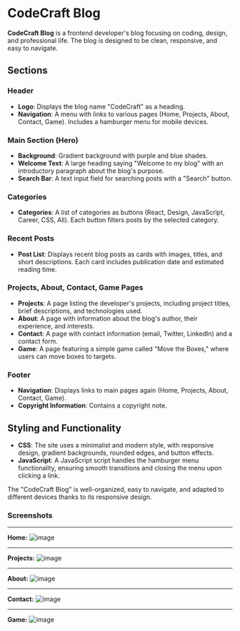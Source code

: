 # CodeCraft Blog

**CodeCraft Blog** is a frontend developer's blog focusing on coding, design, and professional life. The blog is designed to be clean, responsive, and easy to navigate.

## Sections

### Header
- **Logo**: Displays the blog name "CodeCraft" as a heading.
- **Navigation**: A menu with links to various pages (Home, Projects, About, Contact, Game). Includes a hamburger menu for mobile devices.

### Main Section (Hero)
- **Background**: Gradient background with purple and blue shades.
- **Welcome Text**: A large heading saying "Welcome to my blog" with an introductory paragraph about the blog's purpose.
- **Search Bar**: A text input field for searching posts with a "Search" button.

### Categories
- **Categories**: A list of categories as buttons (React, Design, JavaScript, Career, CSS, All). Each button filters posts by the selected category.

### Recent Posts
- **Post List**: Displays recent blog posts as cards with images, titles, and short descriptions. Each card includes publication date and estimated reading time.

### Projects, About, Contact, Game Pages
- **Projects**: A page listing the developer's projects, including project titles, brief descriptions, and technologies used.
- **About**: A page with information about the blog's author, their experience, and interests.
- **Contact**: A page with contact information (email, Twitter, LinkedIn) and a contact form.
- **Game**: A page featuring a simple game called "Move the Boxes," where users can move boxes to targets.

### Footer
- **Navigation**: Displays links to main pages again (Home, Projects, About, Contact, Game).
- **Copyright Information**: Contains a copyright note.

## Styling and Functionality
- **CSS**: The site uses a minimalist and modern style, with responsive design, gradient backgrounds, rounded edges, and button effects.
- **JavaScript**: A JavaScript script handles the hamburger menu functionality, ensuring smooth transitions and closing the menu upon clicking a link.

The "CodeCraft Blog" is well-organized, easy to navigate, and adapted to different devices thanks to its responsive design.

### Screenshots
------------------------------------------------------------------------------------------------------------------------------------------------------
**Home:**
![image](https://github.com/MrDemolish/software-developer-portfolio/assets/147986097/9c9a24fb-67d3-42b7-abcf-ee07275dadb0)

------------------------------------------------------------------------------------------------------------------------------------------------------
**Projects:**
![image](https://github.com/MrDemolish/software-developer-portfolio/assets/147986097/0128aaea-a051-471b-8006-b499437f3b4c)

------------------------------------------------------------------------------------------------------------------------------------------------------
**About:**
![image](https://github.com/MrDemolish/software-developer-portfolio/assets/147986097/b85c068b-b08a-4859-abed-af941553afbb)

------------------------------------------------------------------------------------------------------------------------------------------------------
**Contact:**
![image](https://github.com/MrDemolish/software-developer-portfolio/assets/147986097/30ade9d4-8924-4252-9815-bd50ec0bf91b)

------------------------------------------------------------------------------------------------------------------------------------------------------
**Game:**
![image](https://github.com/MrDemolish/software-developer-portfolio/assets/147986097/aa9dc7d8-6b4b-4223-89f1-338b75273620)

